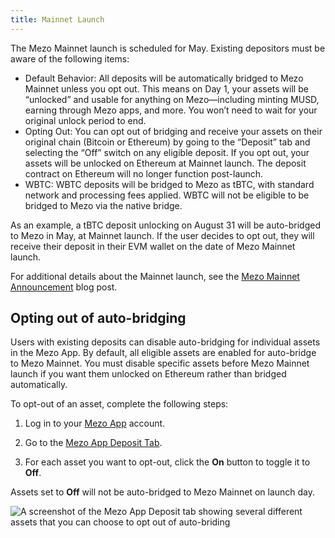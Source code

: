 ```yaml
---
title: Mainnet Launch
---
```


The Mezo Mainnet launch is scheduled for May. Existing depositors must be aware of the following items:

- Default Behavior: All deposits will be automatically bridged to Mezo Mainnet unless you opt out. This means on Day 1, your assets will be “unlocked” and usable for anything on Mezo—including minting MUSD, earning through Mezo apps, and more. You won’t need to wait for your original unlock period to end.
- Opting Out: You can opt out of bridging and receive your assets on their original chain (Bitcoin or Ethereum) by going to the “Deposit” tab and selecting the “Off” switch on any eligible deposit. If you opt out, your assets will be unlocked on Ethereum at Mainnet launch. The deposit contract on Ethereum will no longer function post-launch.
- WBTC: WBTC deposits will be bridged to Mezo as tBTC, with standard network and processing fees applied. WBTC will not be eligible to be bridged to Mezo via the native bridge. 

As an example, a tBTC deposit unlocking on August 31 will be auto-bridged to Mezo in May, at Mainnet launch. If the user decides to opt out, they will receive their deposit in their EVM wallet on the date of Mezo Mainnet launch.

For additional details about the Mainnet launch, see the [Mezo Mainnet Announcement](https://blog.mezo.org/mezo-mainnet-is-coming/) blog post.

## Opting out of auto-bridging

Users with existing deposits can disable auto-bridging for individual assets in the Mezo App. By default, all eligible assets are enabled for auto-bridge to Mezo Mainnet. You must disable specific assets before Mezo Mainnet launch if you want them unlocked on Ethereum rather than bridged automatically.

To opt-out of an asset, complete the following steps:

1. Log in to your [Mezo App](https://mezo.org) account.

1. Go to the [Mezo App Deposit Tab](https://mezo.org/deposit).

1. For each asset you want to opt-out, click the **On** button to toggle it to **Off**.

Assets set to **Off** will not be auto-bridged to Mezo Mainnet on launch day.

![A screenshot of the Mezo App Deposit tab showing several different assets that you can choose to opt out of auto-briding](/docs/images/mainnet/asset-opt.avif)